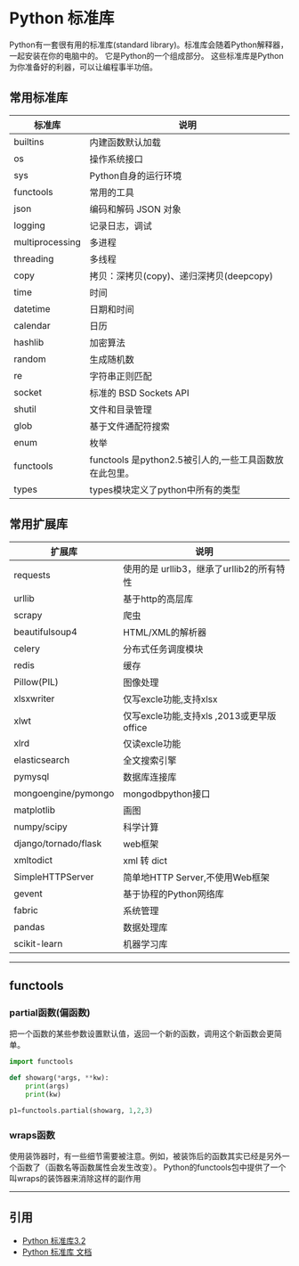 # Python 标准库

Python有一套很有用的标准库(standard library)。标准库会随着Python解释器，一起安装在你的电脑中的。 它是Python的一个组成部分。
这些标准库是Python为你准备好的利器，可以让编程事半功倍。


## 常用标准库

| 标准库 | 说明 |
| --- | --- |
| builtins | 内建函数默认加载 |
| os | 操作系统接口 |
| sys | Python自身的运行环境 |
| functools | 常用的工具 |
| json | 编码和解码 JSON 对象 |
| logging | 记录日志，调试 |
| multiprocessing | 多进程 |
| threading | 多线程 |
| copy | 拷贝：深拷贝(copy)、递归深拷贝(deepcopy) |
| time | 时间 |
| datetime | 日期和时间 |
| calendar | 日历 |
| hashlib | 加密算法 |
| random | 生成随机数 |
| re | 字符串正则匹配 |
| socket | 标准的 BSD Sockets API |
| shutil | 文件和目录管理 |
| glob | 基于文件通配符搜索 |
| enum | 枚举 |
| functools | functools 是python2.5被引人的,一些工具函数放在此包里。 |
| types | types模块定义了python中所有的类型 |

## 常用扩展库

| 扩展库 | 说明 |
| --- | --- |
| requests | 使用的是 urllib3，继承了urllib2的所有特性 |
| urllib | 基于http的高层库 |
| scrapy | 爬虫 |
| beautifulsoup4 | HTML/XML的解析器 |
| celery | 分布式任务调度模块 |
| redis | 缓存 |
| Pillow(PIL) | 图像处理 |
| xlsxwriter | 仅写excle功能,支持xlsx |
| xlwt | 仅写excle功能,支持xls ,2013或更早版office |
| xlrd | 仅读excle功能 |
| elasticsearch | 全文搜索引擎 |
| pymysql | 数据库连接库 |
| mongoengine/pymongo | mongodbpython接口 |
| matplotlib | 画图 |
| numpy/scipy | 科学计算 |
| django/tornado/flask | web框架 |
| xmltodict | xml 转 dict |
| SimpleHTTPServer | 简单地HTTP Server,不使用Web框架 |
| gevent | 基于协程的Python网络库 |
| fabric | 系统管理 |
| pandas | 数据处理库 |
| scikit-learn | 机器学习库 |


--- 
## functools

### partial函数(偏函数)

把一个函数的某些参数设置默认值，返回一个新的函数，调用这个新函数会更简单。

```python
import functools

def showarg(*args, **kw):
    print(args)
    print(kw)

p1=functools.partial(showarg, 1,2,3)
```

### wraps函数

使用装饰器时，有一些细节需要被注意。例如，被装饰后的函数其实已经是另外一个函数了（函数名等函数属性会发生改变）。
Python的functools包中提供了一个叫wraps的装饰器来消除这样的副作用



---
## 引用

- [Python 标准库3.2](http://docspy3zh.readthedocs.io/en/latest/library/)
- [Python 标准库 文档](https://docs.python.org/3/library/index.html)
